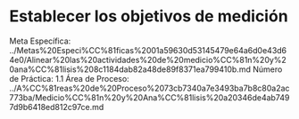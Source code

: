 # Establecer los objetivos de medición

Meta Específica: ../Metas%20Especi%CC%81ficas%2001a59630d53145479e64a6d0e43d64e0/Alinear%20las%20actividades%20de%20medicio%CC%81n%20y%20ana%CC%81lisis%208c1184dab82a48de89f8371ea799410b.md
Número de Práctica: 1.1
Área de Proceso: ../A%CC%81reas%20de%20Proceso%2073cb7340a7e3493ba7b8c80a2ac773ba/Medicio%CC%81n%20y%20Ana%CC%81lisis%20a20346de4ab7497d9b6418ed812c97ce.md